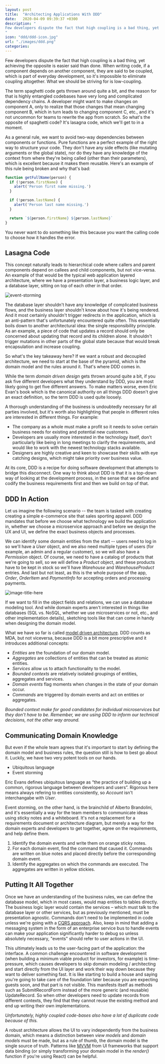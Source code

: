 ```yaml
---
layout: post
title:  "Architecting Applications With DDD"
date:   2020-04-09 09:39:37 +0300
description: "
Few developers dispute the fact that high coupling is a bad thing, yet achieving the opposite is easier said than done. When writing code, if a component depends on another component, they are said to be coupled, which is part of everyday development, so it's impossible to eliminate coupling altogether. What we should be striving for is low-coupling. The term spaghetti code gets thrown around quite a bit, and the reason for that is highly entangled codebases have very long and complicated dependency chains.
"
icon: "ddd/ddd-icon.jpg"
url: "./images/ddd.png"
categories:
---
```

Few developers dispute the fact that high coupling is a bad thing, yet achieving the opposite is easier said than done. When writing code, if a component depends on another component, they are said to be coupled, which is part of everyday development, so it's impossible to eliminate coupling altogether. What we should be striving for is low-coupling.

The term spaghetti code gets thrown around quite a bit, and the reason for that is highly entangled codebases have very long and complicated dependency chains. A developer might want to make changes on component A, only to realize that those changes that mean changing component B, which in turn leads to changing component C, etc., and it's not uncommon for teams to rewrite the app from scratch. So what's the opposite of spaghetti code? It's lasagna code, which we'll get to in a moment.

As a general rule, we want to avoid two-way dependencies between components or functions. Pure functions are a perfect example of the right way to structure your code. They don't have any side effects (like mutating arguments or the global state), nor do they have any knowledge of the context from where they're being called (other than their parameters), which is excellent because it makes them reusable. Here's an example of this rule being broken and why that's bad:

```typescript
function getFullName(person) {
  if (!person.firstName) {
    alert('Person first name missing.')
  }

  if (!person.lastName) {
    alert('Person last name missing.')
  }

  return `${person.firstName} ${person.lastName}`
}
```

You never want to do something like this because you want the calling code to choose how it handles the error.

## Lasagna Code
This concept naturally leads to hierarchical code where callers and parent components depend on callees and child components, but not vice-versa. An example of that would be the typical web application layered architecture, where we have a presentation layer, a business logic layer, and a database layer, sitting on top of each other in that order.

![event-storming](./images/arch.png)

The database layer shouldn't have any knowledge of complicated business flows, and the business layer shouldn't know about how it's being rendered. And it most certainly shouldn't trigger redirects in the application, which is an anti-pattern that's unfortunately encountered quite often. This essentially boils down to another architectural idea: the single responsibility principle. As an example, a piece of code that updates a record should only be concerned about updating that record and its children alone. It shouldn't trigger mutations in other parts of the global state because that would break encapsulation and increase coupling. 

So what's the key takeaway here? If we want a robust and decoupled architecture, we need to start at the base of the pyramid, which is the domain model and the rules around it. That's where DDD comes in.

While the term *domain driven design* gets thrown around quite a bit, if you ask five different developers what they understand by DDD, you are most likely going to get five different answers. To make matters worse, even Eric Evan's book which is the canonical authority on all things DDD doesn't give an exact definition, so the term DDD is used quite loosely. 

A thorough understanding of the business is undoubtedly necessary for all parties involved, but it's worth also highlighting that people in different roles are interested in different things. For example:

* The company as a whole must make a profit so it needs to solve certain business needs for existing and potential new customers.
* Developers are usually more interested in the technology itself, don't particularly like being in long meetings to clarify the requirements, and would like to work with the newest technology stacks available.
* Designers are highly creative and keen to showcase their skills with eye catching designs, which might take priority over business value.

At its core, DDD is a recipe for doing software development that attempts to bridge this disconnect. One way to think about DDD is that it is a top-down way of looking at the development process, in the sense that we define and codify the business requirements first and then we build on top of that. 

## DDD In Action
Let us imagine the following scenario -- the team is tasked with creating creating a simple e-commerce site that sales sporting apparel. DDD mandates that before we choose what technology we build the application in, whether we choose a microservice approach and before we design the UX and UI, we define the exact business objects and processes. 

We can identify some domain entities from the start -- users need to log in so we'll have a *User* object, and we also need multiple types of users (for example, an admin and a regular customer), so we will also have a *Permission* object. Of course, we need to have a catalog of products that we're going to sell, so we will define a *Product* object, and these products have to be kept in stock so we'll have *Warehouse* and *WarehouseProduct* entries. And last but not least, as this is the whole purpose of the app, *Order*, *OrderItem* and *PaymentInfo* for accepting orders and processing payments.

![image-title-here](./images/ddd.png)

If we want to fill in the object fields and relations, we can use a database modeling tool. And while domain experts aren't interested in things like databases (SQL vs. NoSQL, whether we use microservices or not, etc., and other implementation details), sketching tools like that can come in handy when designing the domain model.

What we have so far is called [model driven architecture](https://en.wikipedia.org/wiki/Model-driven_architecture). DDD counts as MDA, but not viceversa, because DDD is a bit more prescriptive and it introduces additional concepts:

* *Entities* are the foundation of our domain model.
* *Aggregates* are collections of entities that can be treated as atomic entities.
* *Services* allow us to attach functionality to the model.
* *Bounded contexts* are relatively isolated groupings of entities, aggregates and services.
* *Domain events* flag moments when changes in the state of your domain occur.
* *Commands* are triggered by domain events and act on entities or aggregates.

*Bounded context make for good candidates for individual microservices but they don't have to be. Remember, we are using DDD to inform our technical decisions, not the other way around.*

## Communicating Domain Knowledge
But even if the whole team agrees that it's important to start by defining the domain model and business rules, the question still is how to best go about it. Luckily, we have two very potent tools on our hands.

* Ubiquitous language
* Event storming

Eric Evans defines ubiquitous language as “the practice of building up a common, rigorous language between developers and users”. Rigorous here means always refering to entities consistently, so *Account* isn't interchangabe with *User*.

Event storming, on the other hand, is the brainchild of Alberto Brandolini, and it's essentially a way for the team members to communicate ideas using sticky notes and a whiteboard. It's not a replacement for a requirements document or architecture diagram, but merely a way for the domain experts and developers to get together, agree on the requirements, and help define them.

1. Identify the domain events and write them on orange sticky notes. 
2. For each domain event, find the command that caused it. Commands are written on blue notes and placed directly before the corresponding domain event.
3. Identify the aggregates on which the commands are executed. The aggregates are written in yellow stickies.

## Putting It All Together
Once we have an understanding of the business rules, we can define the database model, which in most cases, would map entities to tables directly. The business logic layer would contain the services – which must talk to the database layer or other services, but as previously mentioned, must be presentation agnostic. Commands don't need to be implemented in code unless we're going with a [CQRS approach](https://docs.microsoft.com/en-us/azure/architecture/patterns/cqrs). Also, keep in mind that adding a messaging system in the form of an enterprise service bus to handle events can make your application significantly harder to debug so unless absolutely necessary, "events" should refer to user actions in the UI.

This ultimately leads us to the user-facing part of the application: the interface. A common challenge encountered in software development (when building a minimum viable product for investors, for example) is time-pressure, which causes developers to skip domain modeling / architecting and start directly from the UI layer and work their way down because they want to deliver something fast. It is like starting to build a house and saying you're going to take care of the foundation later because you are expecting guests soon, and that part is not visible. This manifests itself as methods such as SubmitRecordForm instead of the more generic (and reusable) UpdateRecord. So when other developers need to update records from different contexts, they find that they cannot reuse the existing method and end up writing their own implementations.

*Unfortunately, highly coupled code-bases also have a lot of duplicate code because of this.*

A robust architecture allows the UI to vary independently from the business domain, which means a distinction between *view models* and *domain models* must be made, but as a rule of thumb, the domain model is the single source of truth. Patterns like [MVVM](https://en.wikipedia.org/wiki/Model%E2%80%93view%E2%80%93viewmodel) from UI frameworks that support data binding (or simply transforming your domain model in the *render()* function if you're using React) can be helpful.
